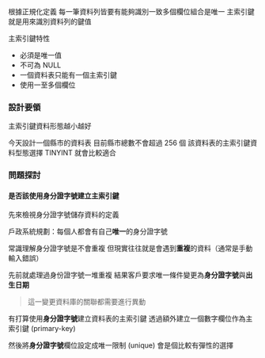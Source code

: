 根據正規化定義
每一筆資料列皆要有能夠識別一致多個欄位組合是唯一
主索引鍵就是用來識別資料列的鍵值

主索引鍵特性

- 必須是唯一值
- 不可為 NULL
- 一個資料表只能有一個主索引鍵
- 使用一至多個欄位

### 設計要領

主索引鍵資料形態越小越好

今天設計一個縣市的資料表
目前縣市總數不會超過 256 個
該資料表的主索引鍵資料型態選擇 TINYINT 就會比較適合

### 問題探討

#### 是否該使用身分證字號建立主索引鍵

先來檢視身分證字號儲存資料的定義

戶政系統規劃：每個人都會有自己**唯一**的身分證字號

常識理解身分證字號是不會重複
但現實往往就是會遇到**重複**的資料（通常是手動輸入錯誤）

先前就處理過身份證字號一堆重複
結果客戶要求唯一條件變更為**身分證字號**與**出生日期**

> 這一變更資料庫的關聯都需要進行異動

有打算使用**身分證字號**建立資料表的主索引鍵
透過額外建立一個數字欄位作為主索引鍵 (primary-key)

然後將**身分證字號**欄位設定成唯一限制 (unique) 
會是個比較有彈性的選擇
